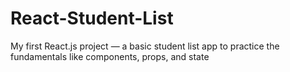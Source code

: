# React-Student-List
My first React.js project — a basic student list app to practice the fundamentals like components, props, and state
